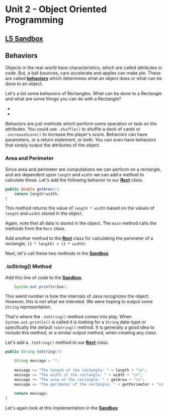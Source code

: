 # Unit 2 - Object Oriented Programming

## [**L5 Sandbox**][sandbox]

## Behaviors

Objects in the real-world have characteristics, which are called attributes in code. But, a ball bounces, cars accelerate and apples can make pie. These are called [**behaviors**](http://www.dmc.fmph.uniba.sk/public_html/doc/Java/ch2.htm#Behavior) which determines what an object does or what can be done to an object.

Let's a list some behaviors of Rectangles. What can be done to a Rectangle and what are some things you can do with a Rectangle?

* <your answer here>
* <your answer here>

Behaviors are just methods which perform some operation or task on the attributes. You could use `.shuffle()` to shuffle a deck of cards or `.increaseScore()` to increase the player's score.  Behaviors can have parameters, or a return statement, or both. You can even have behaviors that simply output the attributes of the object. 

### Area and Perimeter

Since area and perimeter are computations we can perform on a rectangle, and are dependent upon `length` and `width` we can add a method to calculate these. Let's add the following behavior to our [**Rect**][rect] class. 

```java
public double getArea(){
    return length*width;
}
```
This method returns the value of `length * width` based on the values of `length` and `width` stored in the object. 

Again, note that all data is stored in the object. The `main` method calls the methods from the `Rect` class.

Add another method to the [**Rect**][rect] class for calculating the perimeter of a rectangle, `(2 * length) + (2 * width)`

Next, let's call these two methods in the [**Sandbox**][sandbox] 

### .toString() Method

Add this line of code to the [**Sandbox**][sandbox]. 

```java
    System.out.println(box);
```
This weird number is how the internals of Java recognizes the object. However, this is not what we intended. We were hoping to output some `String` representation. 

That's where the `.toString()` method comes into play. When `System.out.println()` is called it is looking for a `String` data-type or specifically the default `toString()` method. It is generally a good idea to include this method, or a similar output method, when creating any class.

Let's add a `.toString()` method to our [**Rect**][rect] class. 
```java
public String toString(){

    String message = "";
    
    message += "The length of the rectangle: " + length + "\n";
    message += "The width of the rectangle: " + width + "\n";
    message += "The area of the rectangle: " + getArea + "\n";
    message += "The perimeter of the rectangle: " + getPerimeter + "\n";
    
    return message;
}
```

Let's again look at this implementation in the [**Sandbox**][sandbox]


[sandbox]: ../L5.java
[rect]: ../Rect.java
